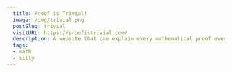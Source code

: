 ```yaml
---
  title: Proof is Trivial!
  image: /img/trivial.png
  postSlug: trivial
  visitURL: https://proofistrivial.com/
  description: A website that can explain every mathematical proof ever. If you're willing to suspend reality a bit.
  tags:
  - math
  - silly
---
```

